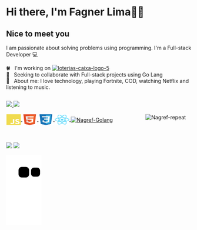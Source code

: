 # Hi there, I'm Fagner Lima👋🏻

## Nice to meet you
I am passionate about solving problems using programming.
I'm a Full-stack Developer :computer:

 :four_leaf_clover: &nbsp; I'm working on <a href="http://loterias.caixa.gov.br/wps/portal/loterias" target="_blank"><img src="https://logodownload.org/wp-content/uploads/2020/01/loterias-caixa-logo-5.png" alt="loterias-caixa-logo-5" heigth="55" width="55" /></a>
 <br/> :purple_heart: &nbsp; Seeking to collaborate with Full-stack projects using Go Lang
 <br/> 💬  &nbsp; About me: I love technology, playing Fortnite, COD, watching Netflix and listening to music.
 
 ##
 
 <div>
  <a href="https://github.com/nagref">
  <img height="160em" src="https://github-readme-stats.vercel.app/api?username=nagref&show_icons=true&theme=blueberry&include_all_commits=true&count_private=true"/>
  <img height="160em" src="https://github-readme-stats.vercel.app/api/top-langs/?username=nagref&layout=compact&langs_count=16&theme=blueberry"/>
   <div style="display: inline_block"><br>
  <img align="center" alt="Nagref-Js" height="30" width="40" src="https://raw.githubusercontent.com/devicons/devicon/master/icons/javascript/javascript-plain.svg">
  <img align="center" alt="Nagref-HTML" height="30" width="40" src="https://raw.githubusercontent.com/devicons/devicon/master/icons/html5/html5-original.svg">
  <img align="center" alt="Nagref-CSS" height="30" width="40" src="https://raw.githubusercontent.com/devicons/devicon/master/icons/css3/css3-original.svg">
  <img align="center" alt="Nagref-React" height="30" width="40" src="https://raw.githubusercontent.com/devicons/devicon/master/icons/react/react-original.svg">
  <img align="center" alt="Nagref-Golang" height="60" width="70" src="https://blog.golang.org/go-brand/Go-Logo/SVG/Go-Logo_Blue.svg">
   <img align="right" alt="Nagref-repeat" src="https://raw.githubusercontent.com/raghavk16/raghavk16/master/giphy.webp" heigth="125" width="125">
</div>
</div>
<div>
 
 ##
 
<div>
<br/>
  <a href="https://instagram.com/fagnerrlima" target="_blank"><img src="https://img.shields.io/badge/-Instagram-%23E4405F?style=for-the-badge&logo=instagram&logoColor=white" target="_blank"></a>
 <a href="https://www.linkedin.com/in/fagner-pereira-de-lima-40704a68/" target="_blank"><img src="https://img.shields.io/badge/-LinkedIn-%230077B5?style=for-the-badge&logo=linkedin&logoColor=white" target="_blank"></a> 

 ![Snake animation](https://github.com/nagref/nagref/blob/output/github-contribution-grid-snake.svg)
 </div>
  
  
